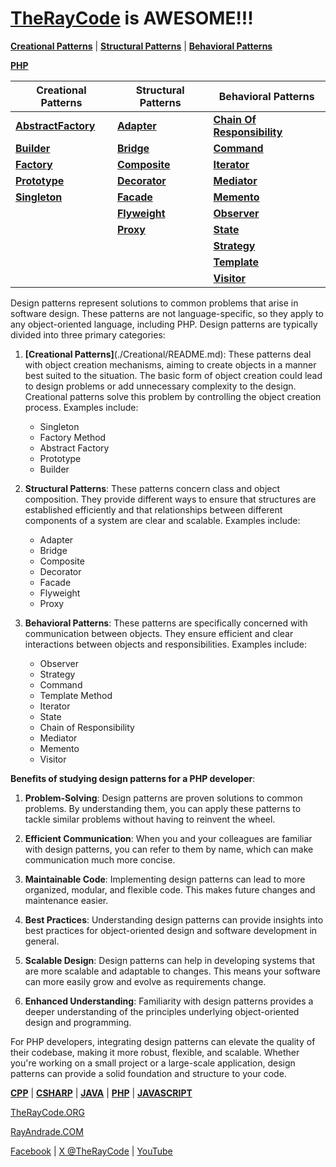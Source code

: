 # [TheRayCode](../../README.md) is AWESOME!!!

**[Creational Patterns](./Creational/README.md)** | **[Structural Patterns](./Structural/README.md)** | **[Behavioral Patterns](./Behavioral/README.md)**

**[PHP](../README.md)** 

| Creational Patterns | Structural Patterns | Behavioral Patterns |
|--------------|-----|-----------|
| [**AbstractFactory**](./Creational/AbstractFactory/README.md) | [**Adapter**](./Structural/Adapter/README.md)         | [**Chain Of Responsibility**](./Behavioral/ChainOfResponsibility/README.md) |
| [**Builder**](./Creational/Builder/README.md)                 | [**Bridge**](./Structural/Bridge/README.md)           | [**Command**](./Behavioral/Command/README.md) |
| [**Factory**](./Creational/Factory/README.md)                 | [**Composite**](./Structural/Composite/README.md)     | [**Iterator**](./Behavioral/Iterator/README.md) |
| [**Prototype**](./Creational/Prototype/README.md)             | [**Decorator**](./Structural/Decorator/README.md)     | [**Mediator**](./Behavioral/Mediator/README.md) |
| [**Singleton**](./Creational/Singleton/README.md)             | [**Facade**](./Structural/Facade/README.md)           | [**Memento**](./Behavioral/Memento/README.md) |
|                                                               | [**Flyweight**](./Structural/Flyweight/README.md)     | [**Observer**](./Behavioral/Observer/README.md)  |
|                                                               | [**Proxy**](./Structural/Proxy/README.md)             | [**State**](./Behavioral/State/README.md) |
|                                                               |                                                       | [**Strategy**](./Behavioral/Strategy/README.md)  |
|                                                               |                                                       | [**Template**](./Behavioral/Template/README.md)  |
|                                                               |                                                       | [**Visitor**](./Behavioral/Visitor/README.md) |

Design patterns represent solutions to common problems that arise in software design. These patterns are not language-specific, so they apply to any object-oriented language, including PHP. Design patterns are typically divided into three primary categories:

1. **[Creational Patterns]**(./Creational/README.md): These patterns deal with object creation mechanisms, aiming to create objects in a manner best suited to the situation. The basic form of object creation could lead to design problems or add unnecessary complexity to the design. Creational patterns solve this problem by controlling the object creation process. Examples include:
   - Singleton
   - Factory Method
   - Abstract Factory
   - Prototype
   - Builder

2. **Structural Patterns**: These patterns concern class and object composition. They provide different ways to ensure that structures are established efficiently and that relationships between different components of a system are clear and scalable. Examples include:
   - Adapter
   - Bridge
   - Composite
   - Decorator
   - Facade
   - Flyweight
   - Proxy

3. **Behavioral Patterns**: These patterns are specifically concerned with communication between objects. They ensure efficient and clear interactions between objects and responsibilities. Examples include:
   - Observer
   - Strategy
   - Command
   - Template Method
   - Iterator
   - State
   - Chain of Responsibility
   - Mediator
   - Memento
   - Visitor

**Benefits of studying design patterns for a PHP developer**:

1. **Problem-Solving**: Design patterns are proven solutions to common problems. By understanding them, you can apply these patterns to tackle similar problems without having to reinvent the wheel.

2. **Efficient Communication**: When you and your colleagues are familiar with design patterns, you can refer to them by name, which can make communication much more concise.

3. **Maintainable Code**: Implementing design patterns can lead to more organized, modular, and flexible code. This makes future changes and maintenance easier.

4. **Best Practices**: Understanding design patterns can provide insights into best practices for object-oriented design and software development in general.

5. **Scalable Design**: Design patterns can help in developing systems that are more scalable and adaptable to changes. This means your software can more easily grow and evolve as requirements change.

6. **Enhanced Understanding**: Familiarity with design patterns provides a deeper understanding of the principles underlying object-oriented design and programming.

For PHP developers, integrating design patterns can elevate the quality of their codebase, making it more robust, flexible, and scalable. Whether you're working on a small project or a large-scale application, design patterns can provide a solid foundation and structure to your code.



**[CPP](../CPP/README.md)** | **[CSHARP](../Csharp/README.md)** | **[JAVA](../Java/README.md)**  | **[PHP](../PHP/README.md)** | **[JAVASCRIPT](../JavaScript/README.md)** 

[TheRayCode.ORG](https://www.TheRayCode.ORG)

[RayAndrade.COM](https://www.RayAndrade.com)

[Facebook](https://www.facebook.com/TheRayCode/) | [X @TheRayCode](https://www.x.com/TheRayCode/) | [YouTube](https://www.youtube.com/TheRayCode/)

